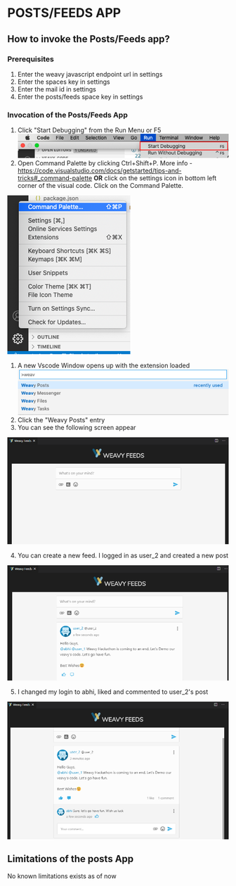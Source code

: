 # POSTS/FEEDS APP

## How to invoke the Posts/Feeds app?

### Prerequisites
1. Enter the weavy javascript endpoint url in settings
1. Enter the spaces key in settings
1. Enter the mail id in settings
1. Enter the posts/feeds space key in settings

### Invocation of the Posts/Feeds App

1. Click "Start Debugging" from the Run Menu or F5  
   ![vscode-start-debugging](../images/vscode-debug.png)
1. Open Command Palette by clicking Ctrl+Shift+P. More info - https://code.visualstudio.com/docs/getstarted/tips-and-tricks#_command-palette **OR** click on the settings icon in bottom left corner of the visual code. Click on the Command Palette.

![settings-vscode](../images/vscode-settings.png)

1. A new Vscode Window opens up with the extension loaded
    ![command](../images/commands.png)
1. Click the "Weavy Posts" entry
1. You can see the following screen appear

![feeds-first-look](../images/feeds/feeds-first-look.PNG)

4. You can create a new feed. I logged in as user_2 and created a new post

![new-feed](../images/feeds/new-feed.PNG)

5. I changed my login to abhi, liked and commented to user_2's post

![abhi-reply](../images/feeds/abhi-reply.PNG)


## Limitations of the posts App

No known limitations exists as of now